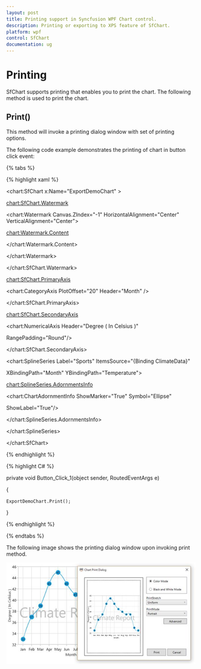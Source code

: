 ```yaml
---
layout: post
title: Printing support in Syncfusion WPF Chart control.
description: Printing or exporting to XPS feature of SfChart.
platform: wpf
control: SfChart
documentation: ug
---
```


# Printing

SfChart supports printing that enables you to print the chart. The following method is used to print the chart.

## Print()

This method will invoke a printing dialog window with set of printing options.

The following code example demonstrates the printing of chart in button click event:

{% tabs %}

{% highlight xaml %}

<chart:SfChart x:Name="ExportDemoChart" >

<chart:SfChart.Watermark>

<chart:Watermark Canvas.ZIndex="-1"  HorizontalAlignment="Center" VerticalAlignment="Center">

<chart:Watermark.Content>

<TextBlock Text="Climate Report" FontSize="60" Foreground="Gray" Opacity="0.5"></TextBlock>

</chart:Watermark.Content>

</chart:Watermark>

</chart:SfChart.Watermark>

<chart:SfChart.PrimaryAxis>

<chart:CategoryAxis  PlotOffset="20" Header="Month" />

</chart:SfChart.PrimaryAxis>

<chart:SfChart.SecondaryAxis>

<chart:NumericalAxis Header="Degree ( In Celsius )" 

RangePadding="Round"/>

</chart:SfChart.SecondaryAxis>

<!-- Add Series to the Chart-->

<chart:SplineSeries Label="Sports" ItemsSource="{Binding ClimateData}"         

XBindingPath="Month" YBindingPath="Temperature">

<chart:SplineSeries.AdornmentsInfo>

<chart:ChartAdornmentInfo  ShowMarker="True" Symbol="Ellipse" 

ShowLabel="True"/>

</chart:SplineSeries.AdornmentsInfo>

</chart:SplineSeries>

</chart:SfChart>

{% endhighlight %}

{% highlight C# %}

private void Button_Click_1(object sender, RoutedEventArgs e)

{

    ExportDemoChart.Print();

}

{% endhighlight %}

{% endtabs %}

The following image shows the printing dialog window upon invoking print method.

![SfChart Printing Dialog Window](Printing_images/Printing_img1.jpeg)



